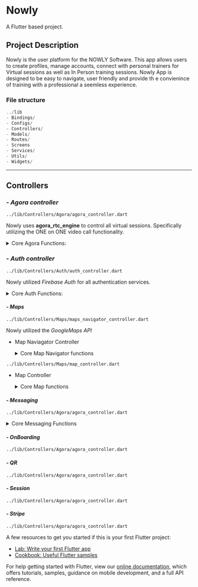# Nowly

A Flutter based project.

## Project Description

Nowly is the user platform for the NOWLY Software. This app allows users to create profiles, manage accounts, connect with personal trainers for Virtual sessions as well as In Person training sessions. Nowly App is designed to be easy to navigate, user friendly and provide th e convienince of training with a professional a seemless experience.

### File structure

```dart
../lib
- Bindings/
- Configs/
- Controllers/
- Models/
- Routes/
- Screens
- Services/
- Utils/
- Widgets/
```

---

## Controllers

### _- Agora controller_

`../lib/Controllers/Agora/agora_controller.dart`

Nowly uses **agora_rtc_engine** to control all virtual sessions. Specifically utilizing the ONE on ONE video call functionality.

<details>
<summary> Core Agora Functions: </summary>

- `startSession(BuildContext context, SessionModel session)`: This function initiates a virtual session. It awaits result from `initTrainerSearch()`, if true `updateSession()` is called.

- `initTrainerSearch(BuildContext context, SessionModel session)`: initiates the search for a trainer available via Session Services (`findVirtualTrainer()`).

- `updateSession()`: creates a stream of the current session.

- -`initAgora()`: initiates the agora engine. awaits generated token for the video call via Agora Services (`generateAgoraToken()`).

- `kill()`: terminates video call, navigates to _SessionCompleteScreen()_.

- `startTimer()`: starts the session timer.

- `checkSessionTimer()`: keeps track of session time. Kills the session when timer hits 0:00.

- `trainerJoined()`: called when trainer joins the video call. Calls `startTimer()`.

- `isAccepted()`: Called when trainer accepts the session call.

- `cancel()`: cancels the active search for a trainer.

- `toggleAudio()`: mutes audio.

- `toggleVideo()`: mutes video.
</details>

### _- Auth controller_

`../lib/Controllers/Auth/auth_controller.dart`

Nowly utilized _Firebase Auth_ for all authentication services.

<details>
<summary> Core Auth Functions:</summary>

- `createAccount()` : creates account in firebase auth.

- `login()`: logs user in via firebase.

- `signOut()`: signs user out of nowly account.

- `deleteAccount()`: delete account in firebase.

- `sendResetPasswordLink()`: send reset password link to user.

- `emailOption()`: _BottomSheet_ that allows user to sign up or log in using their email address and password.

- `openPDF()`: opens Terms of Service and Privacy Policy.
</details>

#### _- Maps_

`../lib/Controllers/Maps/maps_navigator_controller.dart`

Nowly utilized the _GoogleMaps API_

- Map Naviagator Controller
  <details> 
  <summary> Core Map Navigator functions </summary>

      - `openNavigator()`: opens device navigation to route user to session location

  </details>

`../lib/Controllers/Maps/map_controller.dart`

- Map Controller
  <details>
  <summary>
    Core Map functions
  </summary>
      - `onMapCreate(GoogleMapController controller)` : called when map is created in map view.

      - `getMyLocation()`: get location permissions, sets users location in Firebase.

      - `focusMe()`: animates maps to users location.

      - `changeTravelMode()` : when trainer is selceted, toggle mode between **_Walking and Driving_** depending on users method of travel.

      - `initiateMyLocation()` : called the set users Locality(city and state) by calling `getCityandState()`.

  </details>

#### _- Messaging_

`../lib/Controllers/Agora/agora_controller.dart`

<details>
<summary>
Core Messaging Functions 
</summary>

    - `fetchChat()` : chats loaded when messaging is active.

    - `sendMessage()`: send message to firebase via `FirebaseFurtures().sendMessage()`.

</details>

#### _- OnBoarding_

`../lib/Controllers/Agora/agora_controller.dart`

#### _- QR_

`../lib/Controllers/Agora/agora_controller.dart`

#### _- Session_

`../lib/Controllers/Agora/agora_controller.dart`

#### _- Stripe_

`../lib/Controllers/Agora/agora_controller.dart`

A few resources to get you started if this is your first Flutter project:

- [Lab: Write your first Flutter app](https://flutter.dev/docs/get-started/codelab)
- [Cookbook: Useful Flutter samples](https://flutter.dev/docs/cookbook)

For help getting started with Flutter, view our
[online documentation](https://flutter.dev/docs), which offers tutorials,
samples, guidance on mobile development, and a full API reference.
